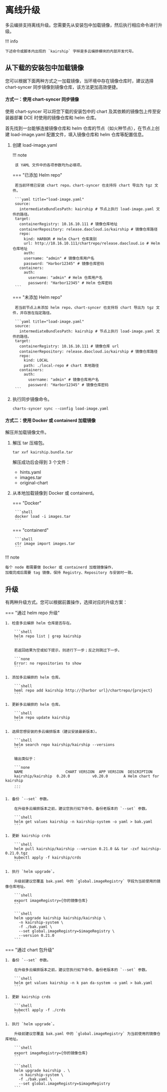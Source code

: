 # 离线升级

多云编排支持离线升级。您需要先从安装包中加载镜像，然后执行相应命令进行升级。

!!! info

    下述命令或脚本内出现的 `kairship` 字样是多云编排模块的内部开发代号。

## 从下载的安装包中加载镜像

您可以根据下面两种方式之一加载镜像，当环境中存在镜像仓库时，建议选择 chart-syncer 同步镜像到镜像仓库，该方法更加高效便捷。

#### 方式一：使用 chart-syncer 同步镜像

使用 chart-syncer 可以将您下载的安装包中的 chart 及其依赖的镜像包上传至安装器部署 DCE 时使用的镜像仓库和 helm 仓库。

首先找到一台能够连接镜像仓库和 helm 仓库的节点（如火种节点），在节点上创建 load-image.yaml 配置文件，填入镜像仓库和 helm 仓库等配置信息。

1. 创建 load-image.yaml

    !!! note  

        该 YAML 文件中的各项参数均为必填项。

    === "已添加 Helm repo"

        若当前环境已安装 chart repo，chart-syncer 也支持将 chart 导出为 tgz 文件。
    
        ```yaml title="load-image.yaml"
        source:
          intermediateBundlesPath: kairship # 节点上执行 load-image.yaml 文件的路径。
        target:
          containerRegistry: 10.16.10.111 # 镜像仓库地址
          containerRepository: release.daocloud.io/kairship # 镜像仓库路径
          repo:
            kind: HARBOR # Helm Chart 仓库类别
            url: http://10.16.10.111/chartrepo/release.daocloud.io # Helm 仓库地址
            auth:
            username: "admin" # 镜像仓库用户名
            password: "Harbor12345" # 镜像仓库密码
          containers:
            auth:
              username: "admin" # Helm 仓库用户名
              password: "Harbor12345" # Helm 仓库密码
        ```

    === "未添加 Helm repo"

        若当前节点上未添加 helm repo，chart-syncer 也支持将 chart 导出为 tgz 文件，并存放在指定路径。
    
        ```yaml title="load-image.yaml"
        source:
          intermediateBundlesPath: kairship # 节点上执行 load-image.yaml 文件的路径。
        target:
          containerRegistry: 10.16.10.111 # 镜像仓库 url
          containerRepository: release.daocloud.io/kairship # 镜像仓库路径
          repo:
            kind: LOCAL
            path: ./local-repo # chart 本地路径
          containers:
            auth:
              username: "admin" # 镜像仓库用户名
              password: "Harbor12345" # 镜像仓库密码
        ```

1. 执行同步镜像命令。

    ```shell
    charts-syncer sync --config load-image.yaml
    ```

#### 方式二：使用 Docker 或 containerd 加载镜像

解压并加载镜像文件。

1. 解压 tar 压缩包。

    ```shell
    tar xvf kairship.bundle.tar
    ```

    解压成功后会得到 3 个文件：

    - hints.yaml
    - images.tar
    - original-chart

2. 从本地加载镜像到 Docker 或 containerd。

    === "Docker"

        ```shell
        docker load -i images.tar
        ```

    === "containerd"

        ```shell
        ctr image import images.tar
        ```

!!! note

    每个 node 都需要做 Docker 或 containerd 加载镜像操作，
    加载完成后需要 tag 镜像，保持 Registry、Repository 与安装时一致。

## 升级

有两种升级方式。您可以根据前置操作，选择对应的升级方案：

=== "通过 helm repo 升级"

    1. 检查多云编排 helm 仓库是否存在。
    
        ```shell
        helm repo list | grep kairship
        ```
    
        若返回结果为空或如下提示，则进行下一步；反之则跳过下一步。
    
        ```none
        Error: no repositories to show
        ```
    
    1. 添加多云编排的 helm 仓库。
    
        ```shell
        heml repo add kairship http://{harbor url}/chartrepo/{project}
        ```
    
    1. 更新多云编排的 helm 仓库。
    
        ```shell
        helm repo update kairship
        ```
    
    1. 选择您想安装的多云编排版本（建议安装最新版本）。
    
        ```shell
        helm search repo kairship/kairship --versions
        ```
    
        输出类似于：
        
        ```none
        NAME                   CHART VERSION  APP VERSION  DESCRIPTION
        kairship/kairship  0.20.0          v0.20.0       A Helm chart for kairship
        ...
        ```
    
    1. 备份 `--set` 参数。
    
        在升级多云编排版本之前，建议您执行如下命令，备份老版本的 `--set` 参数。
    
        ```shell
        helm get values kairship -n kairship-system -o yaml > bak.yaml
        ```
    
    1. 更新 kairship crds
    
        ```shell
        helm pull kairship/kairship --version 0.21.0 && tar -zxf kairship-0.21.0.tgz
        kubectl apply -f kairship/crds
        ```
    
    1. 执行 `helm upgrade`。
    
        升级前建议您覆盖 bak.yaml 中的 `global.imageRegistry` 字段为当前使用的镜像仓库地址。
    
        ```shell
        export imageRegistry={你的镜像仓库}
        ```
    
        ```shell
        helm upgrade kairship kairship/kairship \
          -n kairship-system \
          -f ./bak.yaml \
          --set global.imageRegistry=$imageRegistry \
          --version 0.21.0
        ```

=== "通过 chart 包升级"

    1. 备份 `--set` 参数。
    
        在升级多云编排版本之前，建议您执行如下命令，备份老版本的 `--set` 参数。
    
        ```shell
        helm get values kairship -n k pan da-system -o yaml > bak.yaml
        ```
    
    1. 更新 kairship crds
    
        ```shell
        kubectl apply -f ./crds
        ```
    
    1. 执行 `helm upgrade`。
    
        升级前建议您覆盖 bak.yaml 中的 `global.imageRegistry` 为当前使用的镜像仓库地址。
    
        ```shell
        export imageRegistry={你的镜像仓库}
        ```
    
        ```shell
        helm upgrade kairship . \
          -n kairship-system \
          -f ./bak.yaml \
          --set global.imageRegistry=$imageRegistry
        ```
